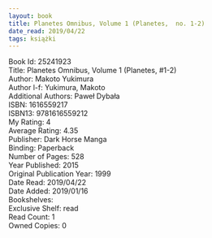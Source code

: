 ```yaml
---
layout: book
title: Planetes Omnibus, Volume 1 (Planetes,  no. 1-2)
date_read: 2019/04/22
tags: książki
---
```


Book Id: 25241923<br />
Title: Planetes Omnibus, Volume 1 (Planetes, #1-2)<br />
Author: Makoto Yukimura<br />
Author l-f: Yukimura, Makoto<br />
Additional Authors: Paweł Dybała<br />
ISBN: 1616559217<br />
ISBN13: 9781616559212<br />
My Rating: 4<br />
Average Rating: 4.35<br />
Publisher: Dark Horse Manga<br />
Binding: Paperback<br />
Number of Pages: 528<br />
Year Published: 2015<br />
Original Publication Year: 1999<br />
Date Read: 2019/04/22<br />
Date Added: 2019/01/16<br />
Bookshelves: <br />
Exclusive Shelf: read<br />
Read Count: 1<br />
Owned Copies: 0<br />


